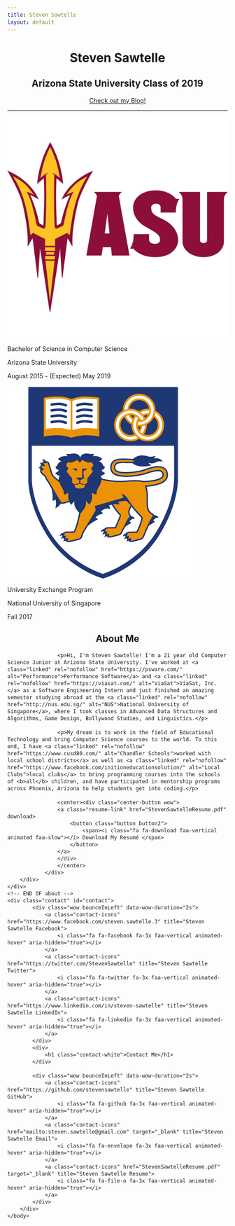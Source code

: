```yaml
---
title: Steven Sawtelle
layout: default
---
```


<head>
		<meta charset="utf-8">
		<meta name="viewport" content="width=device-width, initial-scale = 1.0, maximum-scale=1.0, user-scalable=no" />
		<meta property="og:description" content="Personal perfolio website of Steven Sawtelle">
		<meta property="og:site_name" content="Steven Sawtelle" />
		<title>Steven Sawtelle</title>
		<link rel="stylesheet" type="text/css" href="css/style.css">
		<link rel="stylesheet" type="text/css" href="css/animate.css">
</head>

<body>
	<!-- about -->
	<div class="about" id="about">
	<center>
		<h1>Steven Sawtelle</h1>
		<h2>Arizona State University Class of 2019</h2>
			<p>
                <a href="/blog/" class="nav">Check out my Blog!</a>
            </p>
        </center>
		<hr>
		<div class="about-col">
				<div class="about1">
					<img class="gradhat" src="images/asu.png" alt="Education">
					<p class="foo wow bounceInLeft" data-wow-duration="2s">Bachelor of Science in Computer Science</p>
					<p class="wow bounceInLeft" data-wow-duration="2s"><i class="fa fa-university"></i>
					Arizona State University</p>
					<p class="wow bounceInLeft" data-wow-duration="2s"><i class="fa fa-calendar "></i> August 2015 - (Expected) May 2019</p>
					<img class="gradhat" src="images/nus.png" alt="Education">
					<p class="foo wow bounceInLeft" data-wow-delay=".1s" data-wow-duration="2s">University Exchange Program</p>
					<p class="wow bounceInLeft" data-wow-delay=".1s" data-wow-duration="2s"><i class="fa fa-university"></i>
					National University of Singapore</p>
					<p class="wow bounceInLeft" data-wow-delay=".1s" data-wow-duration="2s"><i class="fa fa-calendar "></i> Fall 2017</p>
				</div>
				<!--
				<div class="about2">
				<center>
                        <img src="images/bry2.jpg" class="img-rounded" alt="steven profile" style="margin:0px;width:128px;height:145px;">
                	</center>
				</div>-->
				<div class="about3">
					<center><h2>About Me</h2></center>
					
					<p>Hi, I'm Steven Sawtelle! I'm a 21 year old Computer Science Junior at Arizona State University. I've worked at <a class="linked" rel="nofollow" href="https://psware.com/" alt="Performance">Performance Software</a> and <a class="linked" rel="nofollow" href="https://viasat.com/" alt="ViaSat">ViaSat, Inc.</a> as a Software Engineering Intern and just finished an amazing semester studying abroad at the <a class="linked" rel="nofollow" href="http://nus.edu.sg/" alt="NUS">National University of Singapore</a>, where I took classes in Advanced Data Structures and Algorithms, Game Design, Bollywood Studies, and Linguistics.</p>

					<p>My dream is to work in the field of Educational Technology and bring Computer Science courses to the world. To this end, I have <a class="linked" rel="nofollow" href="https://www.cusd80.com/" alt="Chandler Schools">worked with local school districts</a> as well as <a class="linked" rel="nofollow" href="https://www.facebook.com/initioneducationsolution/" alt="Local Clubs">local clubs</a> to bring programming courses into the schools of <b>all</b> children, and have participated in mentorship programs across Phoenix, Arizona to help students get into coding.</p>

					<center><div class="center-button wow">
					<a class="resume-link" href="StevenSawtelleResume.pdf" download>
						<button class="button button2">
							<span><i class="fa fa-download faa-vertical animated faa-slow"></i> Download My Resumé </span>
						</button>
					</a>
					</div>
					</center>
				</div>
		</div>
	</div>
	<!-- END OF about -->
	<div class="contact" id="contact">
			<div class="wow bounceInLeft" data-wow-duration="2s">
				<a class="contact-icons" href="https://www.facebook.com/steven.sawtelle.3" title="Steven Sawtelle Facebook">
					<i class="fa fa-facebook fa-3x faa-vertical animated-hover" aria-hidden="true"></i>
				</a>
				<a class="contact-icons" href="https://twitter.com/StevenSawtelle" title="Steven Sawtelle Twitter">
					<i class="fa fa-twitter fa-3x faa-vertical animated-hover" aria-hidden="true"></i>
				</a>
				<a class="contact-icons" href="https://www.linkedin.com/in/steven-sawtelle" title="Steven Sawtelle LinkedIn">
					<i class="fa fa-linkedin fa-3x faa-vertical animated-hover" aria-hidden="true"></i>
				</a>
			</div>
			<div>
				<h1 class="contact-white">Contact Me</h1>
			</div>

			<div class="wow bounceInLeft" data-wow-duration="2s">
				<a class="contact-icons" href="https://github.com/stevensawtelle" title="Steven Sawtelle GitHub">
					<i class="fa fa-github fa-3x faa-vertical animated-hover" aria-hidden="true"></i>
				</a>
				<a class="contact-icons" href="mailto:steven.sawtelle@gmail.com" target="_blank" title="Steven Sawtelle Email">
					<i class="fa fa-envelope fa-3x faa-vertical animated-hover" aria-hidden="true"></i>
				</a>
				<a class="contact-icons" href="StevenSawtelleResume.pdf" target="_blank" title="Steven Sawtelle Resume">
					<i class="fa fa-file-o fa-3x faa-vertical animated-hover" aria-hidden="true"></i>
				</a>
			</div>
		</div>
	</body>